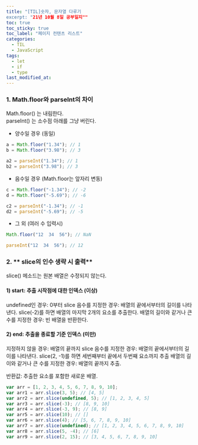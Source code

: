 ```yaml
---
title: "[TIL]숫자, 문자열 다루기
excerpt: "21년 10월 8일 공부일지""
toc: true
toc_sticky: true
toc_label: "페이지 컨텐츠 리스트"
categories:
  - TIL
  - JavaScript
tags:
  - let
  - if
  - type
last_modified_at:
---
```


### 1. **Math.floor와 parseInt의 차이**

Math.floor() 는 내림한다.  
parseInt() 는 소수점 아래를 그냥 버린다.

- 양수일 경우 (동일)

```javascript
a = Math.floor("1.34"); // 1
b = Math.floor("3.98"); // 3

a2 = parseInt("1.34"); // 1
b2 = parseInt("3.98"); // 3
```

- 음수일 경우 (Math.floor는 앞자리 변동)

```javascript
c = Math.floor("-1.34"); // -2
d = Math.floor("-5.69"); // -6

c2 = parseInt("-1.34"); // -1
d2 = parseInt("-5.69"); // -5
```

- 그 외 (여러 수 입력시)

```javascript
Math.floor("12  34  56"); // NaN

parseInt("12  34  56"); // 12
```

### 2. ** slice의 인수 생략 시 출력**

slice() 메소드는 원본 배열은 수정되지 않는다.

#### 1) start: 추출 시작점에 대한 인덱스 (이상)

undefined인 경우: 0부터 slice
음수를 지정한 경우: 배열의 끝에서부터의 길이를 나타낸다. slice(-2)를 하면 배열의 마지막 2개의 요소를 추출한다.
배열의 길이와 같거나 큰 수를 지정한 경우: 빈 배열을 반환한다.

#### 2) end: 추출을 종료할 기준 인덱스 (미만)

지정하지 않을 경우: 배열의 끝까지 slice
음수를 지정한 경우: 배열의 끝에서부터의 길이를 나타낸다. slice(2, -1)를 하면 세번째부터 끝에서 두번째 요소까지 추출
배열의 길이와 같거나 큰 수를 지정한 경우: 배열의 끝까지 추출.

반환값: 추출한 요소를 포함한 새로운 배열.

```javascript
var arr = [1, 2, 3, 4, 5, 6, 7, 8, 9, 10];
var arr1 = arr.slice(3, 5); // [4, 5]
var arr2 = arr.slice(undefined, 5); // [1, 2, 3, 4, 5]
var arr3 = arr.slice(-3); // [8, 9, 10]
var arr4 = arr.slice(-3, 9); // [8, 9]
var arr5 = arr.slice(10); // []
var arr6 = arr.slice(4); // [5, 6, 7, 8, 9, 10]
var arr7 = arr.slice(undefined); // [1, 2, 3, 4, 5, 6, 7, 8, 9, 10]
var arr8 = arr.slice(5, -4); // [6]
var arr9 = arr.slice(2, 15); // [3, 4, 5, 6, 7, 8, 9, 10]
```
